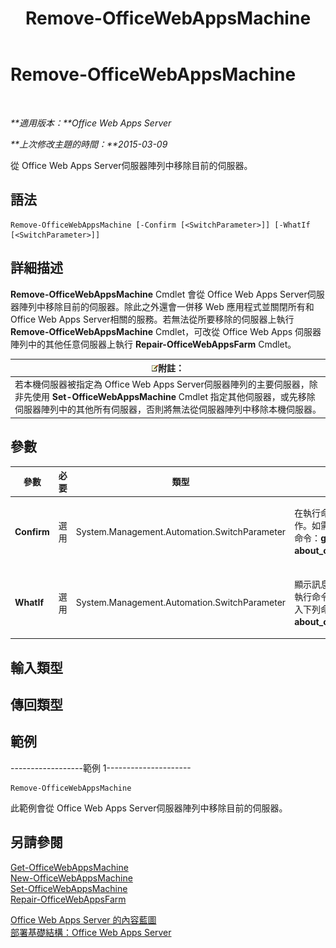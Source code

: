 ﻿---
title: Remove-OfficeWebAppsMachine
TOCTitle: Remove-OfficeWebAppsMachine
ms:assetid: 5ad806f2-67c6-41ed-a708-69db800f492a
ms:mtpsurl: https://technet.microsoft.com/zh-tw/library/JJ219440(v=office.15)
ms:contentKeyID: 49565107
ms.date: 12/21/2017
mtps_version: v=office.15
ms.translationtype: HT
---

# Remove-OfficeWebAppsMachine

 

_**適用版本：**Office Web Apps Server_

_**上次修改主題的時間：**2015-03-09_

從 Office Web Apps Server伺服器陣列中移除目前的伺服器。

## 語法

    Remove-OfficeWebAppsMachine [-Confirm [<SwitchParameter>]] [-WhatIf [<SwitchParameter>]]

## 詳細描述

**Remove-OfficeWebAppsMachine** Cmdlet 會從 Office Web Apps Server伺服器陣列中移除目前的伺服器。除此之外還會一併移 Web 應用程式並關閉所有和 Office Web Apps Server相關的服務。若無法從所要移除的伺服器上執行 **Remove-OfficeWebAppsMachine** Cmdlet，可改從 Office Web Apps 伺服器陣列中的其他任意伺服器上執行 **Repair-OfficeWebAppsFarm** Cmdlet。

<table>
<thead>
<tr class="header">
<th><img src="images/JJ219452.note(Office.15).gif" title="注意事項" alt="注意事項" /><strong>附註：</strong></th>
</tr>
</thead>
<tbody>
<tr class="odd">
<td>若本機伺服器被指定為 Office Web Apps Server伺服器陣列的主要伺服器，除非先使用 <strong>Set-OfficeWebAppsMachine</strong> Cmdlet 指定其他伺服器，或先移除伺服器陣列中的其他所有伺服器，否則將無法從伺服器陣列中移除本機伺服器。</td>
</tr>
</tbody>
</table>


## 參數


<table>
<colgroup>
<col style="width: 25%" />
<col style="width: 25%" />
<col style="width: 25%" />
<col style="width: 25%" />
</colgroup>
<thead>
<tr class="header">
<th>參數</th>
<th>必要</th>
<th>類型</th>
<th>描述</th>
</tr>
</thead>
<tbody>
<tr class="odd">
<td><p><strong>Confirm</strong></p></td>
<td><p>選用</p></td>
<td><p>System.Management.Automation.SwitchParameter</p></td>
<td><p>在執行命令之前，提示您確認操作。如需詳細資訊，請輸入下列命令：<strong>get-help about_commonparameters</strong>。</p></td>
</tr>
<tr class="even">
<td><p><strong>WhatIf</strong></p></td>
<td><p>選用</p></td>
<td><p>System.Management.Automation.SwitchParameter</p></td>
<td><p>顯示訊息會描述命令的功效而不執行命令。如需詳細資訊，請輸入下列命令：<strong>get-help about_commonparameters</strong>。</p></td>
</tr>
</tbody>
</table>


## 輸入類型

## 傳回類型

## 範例

\------------------範例 1---------------------

    Remove-OfficeWebAppsMachine

此範例會從 Office Web Apps Server伺服器陣列中移除目前的伺服器。

## 另請參閱


[Get-OfficeWebAppsMachine](get-officewebappsmachine.md)  
[New-OfficeWebAppsMachine](new-officewebappsmachine.md)  
[Set-OfficeWebAppsMachine](set-officewebappsmachine.md)  
[Repair-OfficeWebAppsFarm](repair-officewebappsfarm.md)  


[Office Web Apps Server 的內容藍圖](content-roadmap-for-office-web-apps-server.md)  
[部署基礎結構：Office Web Apps Server](deploy-the-infrastructure-office-web-apps-server.md)  
  

[](deploy-the-infrastructure-office-web-apps-server.md)

